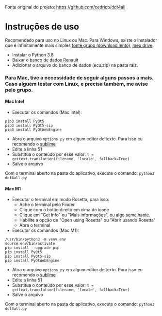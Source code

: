 Fonte original do projeto: https://github.com/cedricp/ddt4all

#####
# Instruções de uso

Recomendado para uso no Linux ou Mac. Para Windows, existe o instalador que é infinitamente mais simples [fonte grupo (download lento)](https://mhhauto.com/Thread-DDT4All-5-5-0-base-07-2019-Super-program-for-Renault-ELM327-ELS327-ObdLink), [meu drive](https://drive.google.com/file/d/1u12uYUhWARUXyZI08esllqUXO83YdR6r/view?usp=share_link).

 - Instalar o Python 3.8
 - Baixar o [banco de dados Renault](https://drive.google.com/file/d/1-IvhnflMsdkE7-GiEXA_CBxIdiwB39vy/view?usp=share_link)
 - Adicionar o arquivo do banco de dados (ecu.zip) na pasta raiz.
 
 ### Para Mac, tive a necessidade de seguir alguns passos a mais. Caso alguém testar com Linux, e precisa também, me avise pelo grupo.
 #### Mac Intel

 - Executar os comandos (Mac intel):
  ```
  pip3 install PyQt5
  pip3 install PyQt5-sip
  pip3 install PyQtWebEngine
  ```

  - Abra o arquivo `options.py` em algum editor de texto. Para isso eu recomendo o [sublime](https://www.sublimetext.com/)
  - Edite a linha 51
  - Substitua o conteúdo por esse valor: `t = gettext.translation(filename, 'locale', fallback=True)`
  - Salve o arquivo
  
  Com o terminal aberto na pasta do aplicativo, execute o comando: `python3 ddt4all.py`

  #### Mac M1

  - Executar o terminal em modo Rosetta, para isso:
    - Ache o terminal pelo Finder
    - Clique com o botão direito em cima do ícone
    - Clique em "Get Info" ou "Mais informações", ou algo semelhante.
    - Habilite a opção de "Open using Rosetta" ou "Abrir usando Rosetta"
    - Abra o terminal
  - Executar os comandos (Mac M1):
  ```
  /usr/bin/python3 -m venv env
  source env/bin/activate
  pip install --upgrade pip
  pip install PyQt5
  pip install PyQt5-sip
  pip install PyQtWebEngine
  ```

  - Abra o arquivo `options.py` em algum editor de texto. Para isso eu recomendo o [sublime](https://www.sublimetext.com/)
  - Edite a linha 51
  - Substitua o conteúdo por esse valor: `t = gettext.translation(filename, 'locale', fallback=True)`
  - Salve o arquivo
  
  Com o terminal aberto na pasta do aplicativo, execute o comando: `python3 ddt4all.py`


